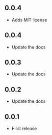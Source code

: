 ## 0.0.4
* Adds MIT license
## 0.0.4
* Update the docs
## 0.0.3
* Update the docs
## 0.0.2
* Update the docs
## 0.0.1
* First release